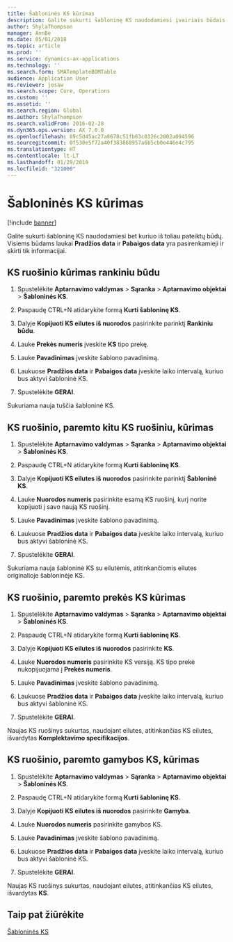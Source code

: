 ```yaml
---
title: Šabloninės KS kūrimas
description: Galite sukurti šabloninę KS naudodamiesi įvairiais būdais.
author: ShylaThompson
manager: AnnBe
ms.date: 05/01/2018
ms.topic: article
ms.prod: ''
ms.service: dynamics-ax-applications
ms.technology: ''
ms.search.form: SMATemplateBOMTable
audience: Application User
ms.reviewer: josaw
ms.search.scope: Core, Operations
ms.custom: ''
ms.assetid: ''
ms.search.region: Global
ms.author: ShylaThompson
ms.search.validFrom: 2016-02-28
ms.dyn365.ops.version: AX 7.0.0
ms.openlocfilehash: 89c5d45ac27a8678c51fb63c0326c2802a094596
ms.sourcegitcommit: 0f530e5f72a40f383868957a6b5cb0e446e4c795
ms.translationtype: HT
ms.contentlocale: lt-LT
ms.lasthandoff: 01/29/2019
ms.locfileid: "321000"
---
```

# <a name="create-a-template-bom"></a>Šabloninės KS kūrimas   

[!include [banner](../includes/banner.md)]


Galite sukurti šabloninę KS naudodamiesi bet kuriuo iš toliau pateiktų būdų. Visiems būdams laukai **Pradžios data** ir **Pabaigos data** yra pasirenkamieji ir skirti tik informacijai.

## <a name="create-a-template-bom-manually"></a>KS ruošinio kūrimas rankiniu būdu

1.  Spustelėkite **Aptarnavimo valdymas** \> **Sąranka** \> **Aptarnavimo objektai** \> **Šabloninės KS**.

2.  Paspaudę CTRL+N atidarykite formą **Kurti šabloninę KS**.

3.  Dalyje **Kopijuoti KS eilutes iš nuorodos** pasirinkite parinktį **Rankiniu būdu**.

4.  Lauke **Prekės numeris** įveskite **KS** tipo prekę.

5.  Lauke **Pavadinimas** įveskite šablono pavadinimą.

6.  Laukuose **Pradžios data** ir **Pabaigos data** įveskite laiko intervalą, kuriuo bus aktyvi šabloninė KS.

7.  Spustelėkite **GERAI**.

Sukuriama nauja tuščia šabloninė KS.

## <a name="create-a-template-bom-based-on-another-template-bom"></a>KS ruošinio, paremto kitu KS ruošiniu, kūrimas

1.  Spustelėkite **Aptarnavimo valdymas** \> **Sąranka** \> **Aptarnavimo objektai** \> **Šabloninės KS**.

2.  Paspaudę CTRL+N atidarykite formą **Kurti šabloninę KS**.

3.  Dalyje **Kopijuoti KS eilutes iš nuorodos** pasirinkite parinktį **Šabloninė KS**.

4.  Lauke **Nuorodos numeris** pasirinkite esamą KS ruošinį, kurį norite kopijuoti į savo naują KS ruošinį.

5.  Lauke **Pavadinimas** įveskite šablono pavadinimą.

6.  Laukuose **Pradžios data** ir **Pabaigos data** įveskite laiko intervalą, kuriuo bus aktyvi šabloninė KS.

7.  Spustelėkite **GERAI**.

Sukuriama nauja šabloninė KS su eilutėmis, atitinkančiomis eilutes originalioje šabloninėje KS.

## <a name="create-a-template-bom-based-on-an-item-bom"></a>KS ruošinio, paremto prekės KS kūrimas

1.  Spustelėkite **Aptarnavimo valdymas** \> **Sąranka** \> **Aptarnavimo objektai** \> **Šabloninės KS**.

2.  Paspaudę CTRL+N atidarykite formą **Kurti šabloninę KS**.

3.  Dalyje **Kopijuoti KS eilutes iš nuorodos** pasirinkite **KS**.

4.  Lauke **Nuorodos numeris** pasirinkite KS versiją. KS tipo prekė nukopijuojama į **Prekės numeris**.

5.  Lauke **Pavadinimas** įveskite šablono pavadinimą.

6.  Laukuose **Pradžios data** ir **Pabaigos data** įveskite laiko intervalą, kuriuo bus aktyvi šabloninė KS.

7.  Spustelėkite **GERAI**.

Naujas KS ruošinys sukurtas, naudojant eilutes, atitinkančias KS eilutes, išvardytas **Komplektavimo specifikacijos**.

## <a name="create-a-template-bom-based-on-a-production-bom"></a>KS ruošinio, paremto gamybos KS, kūrimas

1.  Spustelėkite **Aptarnavimo valdymas** \> **Sąranka** \> **Aptarnavimo objektai** \> **Šabloninės KS**.

2.  Paspaudę CTRL+N atidarykite formą **Kurti šabloninę KS**.

3.  Dalyje **Kopijuoti KS eilutes iš nuorodos** pasirinkite **Gamyba**.

4.  Lauke **Nuorodos numeris** pasirinkite gamybos KS.

5.  Lauke **Pavadinimas** įveskite šablono pavadinimą.

6.  Laukuose **Pradžios data** ir **Pabaigos data** įveskite laiko intervalą, kuriuo bus aktyvi šabloninė KS.

7.  Spustelėkite **GERAI**.

Naujas KS ruošinys sukurtas, naudojant eilutes, atitinkančias KS eilutes, išvardytas **KS**.

## <a name="see-also"></a>Taip pat žiūrėkite

[Šabloninės KS](template-boms.md)

  


